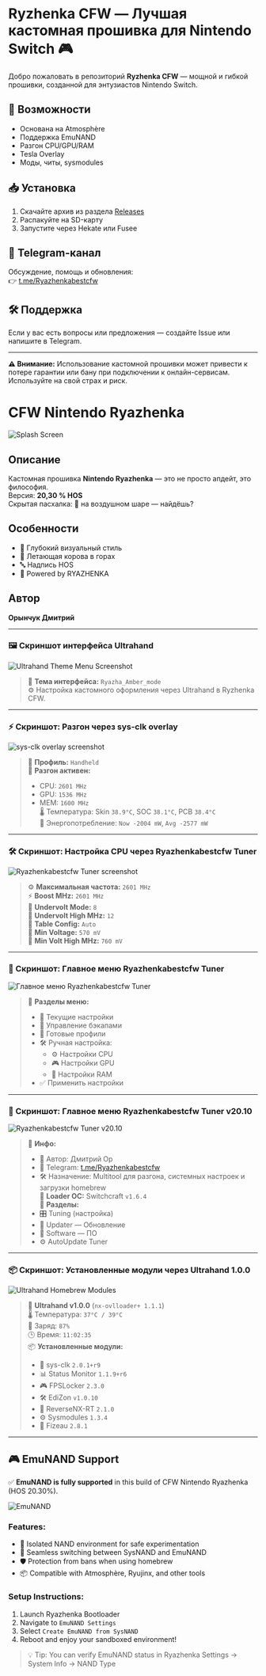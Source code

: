# Ryzhenka CFW — Лучшая кастомная прошивка для Nintendo Switch 🎮

Добро пожаловать в репозиторий **Ryzhenka CFW** — мощной и гибкой прошивки, созданной для энтузиастов Nintendo Switch.

## 🚀 Возможности
- Основана на Atmosphère  
- Поддержка EmuNAND  
- Разгон CPU/GPU/RAM  
- Tesla Overlay  
- Моды, читы, sysmodules  

## 📥 Установка
1. Скачайте архив из раздела [Releases](https://github.com/Dimasick-git/Ryzhenkabestcfw-Tuner/releases)  
2. Распакуйте на SD-карту  
3. Запустите через Hekate или Fusee  

## 📢 Telegram-канал
Обсуждение, помощь и обновления:  
👉 [t.me/Ryazhenkabestcfw](https://t.me/Ryazhenkabestcfw)

## 🛠 Поддержка
Если у вас есть вопросы или предложения — создайте Issue или напишите в Telegram.

---

**⚠️ Внимание:** Использование кастомной прошивки может привести к потере гарантии или бану при подключении к онлайн-сервисам. Используйте на свой страх и риск.

# CFW Nintendo Ryazhenka

![Splash Screen](assets/splash_screen.png)

## Описание
Кастомная прошивка **Nintendo Ryazhenka** — это не просто апдейт, это философия.  
Версия: **20,30 % HOS**  
Скрытая пасхалка: 🐄 на воздушном шаре — найдёшь?

## Особенности
- 🌄 Глубокий визуальный стиль  
- 🐄 Летающая корова в горах  
- 🔤 Надпись HOS  
- 🧠 Powered by RYAZHENKA  

## Автор
**Орынчук Дмитрий**

---

### 🖼️ Скриншот интерфейса Ultrahand

![Ultrahand Theme Menu Screenshot](assets/ultrahand_theme_menu_screenshot.jpg)

> 🎨 **Тема интерфейса:** `Ryazha_Amber_mode`  
> ⚙️ Настройка кастомного оформления через Ultrahand в Ryzhenka CFW.

---

### ⚡ Скриншот: Разгон через sys-clk overlay

![sys-clk overlay screenshot](assets/sysclk_overlay_screenshot.jpg)

> 🧠 **Профиль:** `Handheld`  
> 🚀 **Разгон активен:**  
> - CPU: `2601 MHz`  
> - GPU: `1536 MHz`  
> - MEM: `1600 MHz`  
> 🌡️ Температура: Skin `38.9°C`, SOC `38.1°C`, PCB `38.4°C`  
> 🔋 Энергопотребление: `Now -2004 mW`, `Avg -2577 mW`  

---

### 🛠️ Скриншот: Настройка CPU через Ryazhenkabestcfw Tuner

![Ryazhenkabestcfw Tuner screenshot](assets/ryazhenka_tuner_cpu.jpg)

> ⚙️ **Максимальная частота:** `2601 MHz`  
> ⚡ **Boost MHz:** `2601 MHz`  
> 🔋 **Undervolt Mode:** `8`  
> 🔧 **Undervolt High MHz:** `12`  
> 🧠 **Table Config:** `Auto`  
> 🔌 **Min Voltage:** `570 mV`  
> 🔌 **Min Volt High MHz:** `760 mV`  

---

### 🧰 Скриншот: Главное меню Ryazhenkabestcfw Tuner

![Главное меню Ryazhenkabestcfw Tuner](assets/ryazhenka_main_menu.jpg)

> 🧠 **Разделы меню:**  
> - 🔧 Текущие настройки  
> - 💾 Управление бэкапами  
> - 📁 Готовые профили  
> - 🛠️ Ручная настройка:
>   - ⚙️ Настройки CPU  
>   - 🎮 Настройки GPU  
>   - 🧬 Настройки RAM  
> - ✅ Применить настройки  

---

### 🧰 Скриншот: Главное меню Ryazhenkabestcfw Tuner v20.10

![Ryazhenkabestcfw Tuner v20.10](assets/ryazhenka_ultrahand_main.jpg)

> 🧠 **Инфо:**  
> - 👤 Автор: Дмитрий Ор  
> - 📢 Telegram: [t.me/Ryazhenkabestcfw](https://t.me/Ryazhenkabestcfw)  
> - 🛠️ Назначение: Multitool для разгона, системных настроек и загрузки homebrew  
> 🔌 **Loader OC:** Switchcraft `v1.6.4`  
> 📂 **Разделы:**  
> - 🎛️ Tuning (настройка)  
> - 🔄 Updater — Обновление  
> - 💾 Software — ПО  
> - ⚙️ AutoUpdate Tuner  

---

### 📦 Скриншот: Установленные модули через Ultrahand 1.0.0

![Ultrahand Homebrew Modules](assets/ultrahand_modules.jpg)

> 🧰 **Ultrahand v1.0.0** (`nx-ovlloader+ 1.1.1`)  
> 🌡️ Температура: `37°C / 39°C`  
> 🔋 Заряд: `87%`  
> 🕒 Время: `11:02:35`  
> 📦 **Установленные модули:**  
> - 🧠 sys-clk `2.0.1+r9`  
> - 📊 Status Monitor `1.1.9+r6`  
> - 🎮 FPSLocker `2.3.0`  
> - 🛠️ EdiZon `v1.0.10`  
> - 🔁 ReverseNX-RT `2.1.0`  
> - ⚙️ Sysmodules `1.3.4`  
> - 🌈 Fizeau `2.8.1`  

---

## 🎮 EmuNAND Support

✅ **EmuNAND is fully supported** in this build of CFW Nintendo Ryazhenka (HOS 20.30%).

![EmuNAND](assets/emunand.jpg)

### Features:
- 🧠 Isolated NAND environment for safe experimentation  
- 🔄 Seamless switching between SysNAND and EmuNAND  
- 🛡️ Protection from bans when using homebrew  
- 📦 Compatible with Atmosphère, Ryujinx, and other tools  

### Setup Instructions:
1. Launch Ryazhenka Bootloader  
2. Navigate to `EmuNAND Settings`  
3. Select `Create EmuNAND from SysNAND`  
4. Reboot and enjoy your sandboxed environment!

> 💡 Tip: You can verify EmuNAND status in Ryazhenka Settings → System Info → NAND Type
